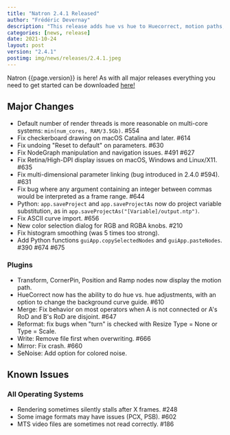 ```yaml
---
title: "Natron 2.4.1 Released"
author: "Frédéric Devernay"
description: "This release adds hue vs hue to Huecorrect, motion paths, and a new color selection window."
categories: [news, release]
date: 2021-10-24
layout: post
version: "2.4.1"
postimg: img/news/releases/2.4.1.jpeg
---
```


Natron {{page.version}} is here!  As with all major releases everything you need to get started can be downloaded [here!](https://natrongitHub.github.io/#download)

## Major Changes

- Default number of render threads is more reasonable on multi-core systems: `min(num_cores, RAM/3.5Gb)`. #554
- Fix checkerboard drawing on macOS Catalina and later. #614
- Fix undoing "Reset to default" on parameters. #630
- Fix NodeGraph manipulation and navigation issues. #491 #627
- Fix Retina/High-DPI display issues on macOS, Windows and Linux/X11. #635
- Fix multi-dimensional parameter linking (bug introduced in 2.4.0 #594). #631
- Fix bug where any argument containing an integer between commas would be interpreted as a frame range. #644
- Python: `app.saveProject`  and `app.saveProjectAs` now do project variable substitution, as in `app.saveProjectAs("[Variable]/output.ntp")`.
- Fix ASCII curve import. #656
- New color selection dialog for RGB and RGBA knobs. #210
- Fix histogram smoothing (was 5 times too strong).
- Add Python functions `guiApp.copySelectedNodes` and `guiApp.pasteNodes`. #390 #674 #675


### Plugins

- Transform, CornerPin, Position and Ramp nodes now display the motion path.
- HueCorrect now has the ability to do hue vs. hue adjustments, with an option to change the background curve guide. #610
- Merge: Fix behavior on most operators when A is not connected or A's RoD and B's RoD are disjoint. #647
- Reformat: fix bugs when "turn" is checked with Resize Type = None or Type = Scale.
- Write: Remove file first when overwriting. #666
- Mirror: Fix crash. #660
- SeNoise: Add option for colored noise.

## Known Issues

### All Operating Systems

- Rendering sometimes silently stalls after X frames. #248
- Some image formats may have issues (PCX, PSB). #602
- MTS video files are sometimes not read correctly. #186